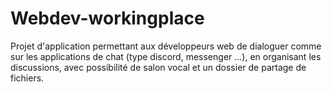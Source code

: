 # Webdev-workingplace
Projet d'application permettant aux développeurs web de dialoguer comme sur les applications de chat (type discord, messenger ...), en organisant les discussions, avec possibilité de salon vocal et un dossier de partage de fichiers. 
